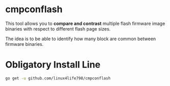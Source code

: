 # cmpconflash
This tool allows you to **compare and contrast** multiple flash
firmware image binaries with respect to different flash page sizes.

The idea is to be able to identify how many block are common
between firmware binaries.

# Obligatory Install Line

```sh
go get -u github.com/linux4life798/cmpconflash
```
